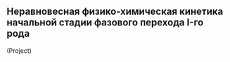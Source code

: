 ## Неравновесная физико-химическая кинетика <br> начальной стадии фазового перехода I-го рода
(Project)
